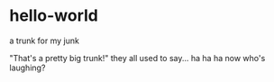 # hello-world
a trunk for my junk

"That's a pretty big trunk!" they all used to say... ha ha ha now who's laughing?
